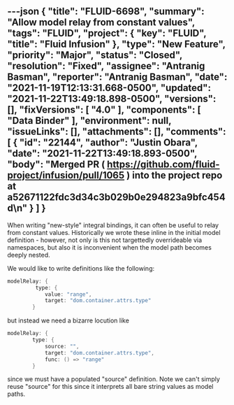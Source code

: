 ---json
{
  "title": "FLUID-6698",
  "summary": "Allow model relay from constant values",
  "tags": "FLUID",
  "project": {
    "key": "FLUID",
    "title": "Fluid Infusion"
  },
  "type": "New Feature",
  "priority": "Major",
  "status": "Closed",
  "resolution": "Fixed",
  "assignee": "Antranig Basman",
  "reporter": "Antranig Basman",
  "date": "2021-11-19T12:13:31.668-0500",
  "updated": "2021-11-22T13:49:18.898-0500",
  "versions": [],
  "fixVersions": [
    "4.0"
  ],
  "components": [
    "Data Binder"
  ],
  "environment": null,
  "issueLinks": [],
  "attachments": [],
  "comments": [
    {
      "id": "22144",
      "author": "Justin Obara",
      "date": "2021-11-22T13:49:18.893-0500",
      "body": "Merged PR ( <https://github.com/fluid-project/infusion/pull/1065> ) into the project repo at a52671122fdc3d34c3b029b0e294823a9bfc454d\n"
    }
  ]
}
---
When writing "new-style" integral bindings, it can often be useful to relay from constant values. Historically we wrote these inline in the initial model definition - however, not only is this not targettedly overrideable via namespaces, but also it is inconvenient when the model path becomes deeply nested.

We would like to write definitions like the following:

```java
modelRelay: {
         type: {
            value: "range",
            target: "dom.container.attrs.type"
        }
```

but instead we need a bizarre locution like

```java
modelRelay: {
        type: {
            source: "",
            target: "dom.container.attrs.type",
            func: () => "range"
        }
```

since we must have a populated "source" definition. Note we can't simply reuse "source" for this since it interprets all bare string values as model paths.

        